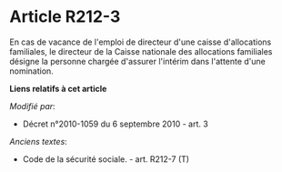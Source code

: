 # Article R212-3

En cas de vacance de l'emploi de directeur d'une caisse d'allocations familiales, le directeur de la Caisse nationale des
allocations familiales désigne la personne chargée d'assurer l'intérim dans l'attente d'une nomination.

**Liens relatifs à cet article**

_Modifié par_:

  - Décret n°2010-1059 du 6 septembre 2010 - art. 3

_Anciens textes_:

  - Code de la sécurité sociale. - art. R212-7 (T)
